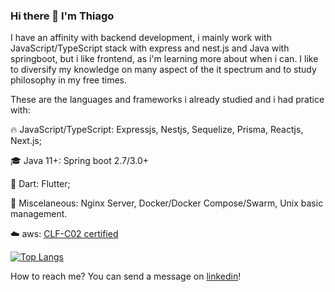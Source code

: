 ### Hi there 👋 I'm Thiago

I have an affinity with backend development, i mainly work with JavaScript/TypeScript stack with express and nest.js and Java with springboot, but i like frontend, as i'm learning more about when i can. I like to diversify my knowledge on many aspect of the it spectrum and to study philosophy in my free times.

These are the languages and frameworks i already studied and i had pratice with:

:fire: JavaScript/TypeScript: Expressjs, Nestjs, Sequelize, Prisma, Reactjs, Next.js;

:mortar_board: Java 11+: Spring boot 2.7/3.0+

:baby: Dart: Flutter;

:telescope: Miscelaneous: Nginx Server, Docker/Docker Compose/Swarm, Unix basic management.

☁️ aws: [CLF-C02 certified](https://www.credly.com/badges/067689cb-a2ea-46ff-8a31-e47969b24afa/linked_in_profile)

[![Top Langs](https://github-readme-stats.vercel.app/api/top-langs/?username=ThiagoHenriqueFP&layout=compact&hide=handlebars,cmake&theme=radical)](https://github.com/anuragha)

How to reach me? You can send a message on [linkedin](https://www.linkedin.com/in/thiagohfpereira/)!
